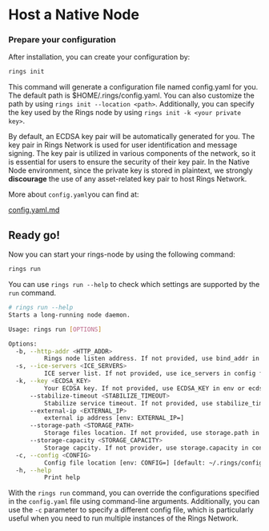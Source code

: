# Host a Native Node

### Prepare your configuration

After installation, you can create your configuration by:

```bash
rings init
```

This command will generate a configuration file named config.yaml for you. The default path is $HOME/.rings/config.yaml. You can also customize the path by using `rings init --location <path>`. Additionally, you can specify the key used by the Rings node by using `rings init -k <your private key>`.

By default, an ECDSA key pair will be automatically generated for you. The key pair in Rings Network is used for user identification and message signing. The key pair is utilized in various components of the network, so it is essential for users to ensure the security of their key pair. In the Native Node environment, since the private key is stored in plaintext, we strongly **discourage** the use of any asset-related key pair to host Rings Network.

More about `config.yaml`you can find at:

[config.yaml.md](advanced-topic/config.yaml.md "mention")

## Ready go!

Now you can start your rings-node by using the following command:

```bash
rings run
```

You can use `rings run --help` to check which settings are supported by the `run` command.

```bash
# rings run --help
Starts a long-running node daemon.

Usage: rings run [OPTIONS]

Options:
  -b, --http-addr <HTTP_ADDR>
          Rings node listen address. If not provided, use bind_addr in config file or 127.0.0.1:50000 [env: HTTP_ADDR=]
  -s, --ice-servers <ICE_SERVERS>
          ICE server list. If not provided, use ice_servers in config file or stun://stun.l.google.com:19302 [env: ICE_SERVERS=]
  -k, --key <ECDSA_KEY>
          Your ECDSA key. If not provided, use ECDSA_KEY in env or ecdsa_key in config file [env: ECDSA_KEY=46886194468bb6e0faa36c12cebb6f0ca104ddbc8ec9d39246d718eba6e22d69]
      --stabilize-timeout <STABILIZE_TIMEOUT>
          Stabilize service timeout. If not provided, use stabilize_timeout in config file or 3 [env: STABILIZE_TIMEOUT=]
      --external-ip <EXTERNAL_IP>
          external ip address [env: EXTERNAL_IP=]
      --storage-path <STORAGE_PATH>
          Storage files location. If not provided, use storage.path in config file or ~/.local/share/rings [env: STORAGE_PATH=]
      --storage-capacity <STORAGE_CAPACITY>
          Storage capcity. If not provider, use storage.capacity in config file or 200000000 [env: STORAGE_CAPACITY=] [default: 200000000]
  -c, --config <CONFIG>
          Config file location [env: CONFIG=] [default: ~/.rings/config.yaml]
  -h, --help
          Print help
```



With the `rings run` command, you can override the configurations specified in the `config.yaml` file using command-line arguments. Additionally, you can use the `-c` parameter to specify a different config file, which is particularly useful when you need to run multiple instances of the Rings Network.





